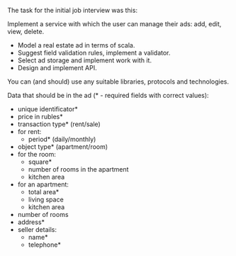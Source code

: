 The task for the initial job interview was this:

Implement a service with which the user can manage their ads: add, edit, view, delete.
- Model a real estate ad in terms of scala.
- Suggest field validation rules, implement a validator.
- Select ad storage and implement work with it.
- Design and implement API.

You can (and should) use any suitable libraries, protocols and technologies.

Data that should be in the ad (* - required fields with correct values):

- unique identificator*
- price in rubles*
- transaction type* (rent/sale)
- for rent:
    - period* (daily/monthly)
- object type* (apartment/room)
- for the room:
    - square*
    - number of rooms in the apartment
    - kitchen area
- for an apartment:
    - total area*
    - living space
    - kitchen area
- number of rooms
- address*
- seller details:
    - name*
    - telephone*
  